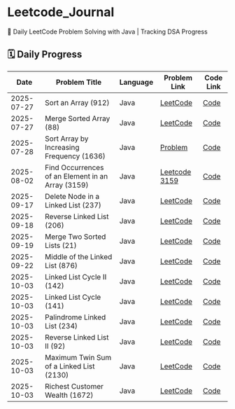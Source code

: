 # Leetcode_Journal

📘 Daily LeetCode Problem Solving with Java | Tracking DSA Progress

## 🗓️ Daily Progress

| Date       | Problem Title                                     | Language | Problem Link                                                                               | Code Link                                                                                    |
| ---------- | ------------------------------------------------- | -------- | ------------------------------------------------------------------------------------------ | -------------------------------------------------------------------------------------------- |
| 2025-07-27 | Sort an Array (912)                               | Java     | [LeetCode](https://leetcode.com/problems/sort-an-array/)                                   | [Code](Java/2025-07-27__SortAnArray_912.java)                                                |
| 2025-07-27 | Merge Sorted Array (88)                           | Java     | [LeetCode](https://leetcode.com/problems/merge-sorted-array/)                              | [Code](./88_MergeSortedArray.java)                                                           |
| 2025-07-28 | Sort Array by Increasing Frequency (1636)         | Java     | [Problem](https://leetcode.com/problems/sort-array-by-increasing-frequency/description/)   | [Code](https://github.com/itzabhi10/leetcode-solutions/blob/main/2025_07_28_SortByFreq.java) |
| 2025-08-02 | Find Occurrences of an Element in an Array (3159) | Java     | [Leetcode 3159](https://leetcode.com/problems/find-occurrences-of-an-element-in-an-array/) | [Code](./Java/FindOccurrences.java)                                                          |
| 2025-09-17 | Delete Node in a Linked List (237)                | Java     | [LeetCode](https://leetcode.com/problems/delete-node-in-a-linked-list/)                    | [Code](./Java/DeleteNode_237.java)                                                           |
| 2025-09-18 | Reverse Linked List (206)                         | Java     | [LeetCode](https://leetcode.com/problems/reverse-linked-list/)                             | [Code](https://github.com/itzabhi10/LeetCode/blob/main/Java/ReverseLinkedList206.java)       |
| 2025-09-19 | Merge Two Sorted Lists (21)                       | Java     | [LeetCode](https://leetcode.com/problems/merge-two-sorted-lists/)                          | [Code](./Java/MergeTwoSortedLists_21.java)                                                   |
| 2025-09-22 | Middle of the Linked List (876)                   | Java     | [LeetCode](https://leetcode.com/problems/middle-of-the-linked-list/)                       | [Code](./Java/MiddleOfTheLinkedList_876.java)                                                |
| 2025-10-03 | Linked List Cycle II (142)                        | Java     | [LeetCode](https://leetcode.com/problems/linked-list-cycle-ii/)                           | [Code](./Java/LinkedListCycleII_142.java)                                                    |
| 2025-10-03 | Linked List Cycle (141)                           | Java     | [LeetCode](https://leetcode.com/problems/linked-list-cycle/)                              | [Code](./Java/LinkedListCycle_141.java)                                                      |
| 2025-10-03 | Palindrome Linked List (234)                      | Java     | [LeetCode](https://leetcode.com/problems/palindrome-linked-list/)                         | [Code](./Java/PalindromeLinkedList_234.java)                                                   |
| 2025-10-03 | Reverse Linked List II (92)                       | Java     | [LeetCode](https://leetcode.com/problems/reverse-linked-list-ii/)                            | [Code](./Java/ReverseLinkedListII_92.java)                                                   |
| 2025-10-03 | Maximum Twin Sum of a Linked List (2130)         | Java     | [LeetCode](https://leetcode.com/problems/maximum-twin-sum-of-a-linked-list/)              | [Code](./Java/MaximumTwinSumLinkedList_2130.java)                                             |
| 2025-10-03 | Richest Customer Wealth (1672)                   | Java     | [LeetCode](https://leetcode.com/problems/richest-customer-wealth/)                         | [Code](./Java/RichestCustomerWealth_1672.java)                                               |

